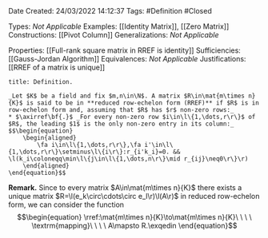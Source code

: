 <br />
<br />

Date Created: 24/03/2022 14:12:37
Tags: #Definition #Closed 

Types: _Not Applicable_
Examples: [[Identity Matrix]], [[Zero Matrix]]
Constructions: [[Pivot Column]]
Generalizations: _Not Applicable_

Properties: [[Full-rank square matrix in RREF is identity]]
Sufficiencies: [[Gauss-Jordan Algorithm]]
Equivalences: _Not Applicable_
Justifications: [[RREF of a matrix is unique]]

``` ad-Definition
title: Definition.

_Let $K$ be a field and fix $m,n\in\N$. A matrix $R\in\mat{m\times n}{K}$ is said to be in **reduced row-echelon form (RREF)** if $R$ is in row-echelon form and, assuming that $R$ has $r$ non-zero rows:_
* $\axirref\bf{.}$ _For every non-zero row $i\in\l\{1,\dots,r\r\}$ of $R$, the leading $1$ is the only non-zero entry in its column:_
$$\begin{equation}
    \begin{aligned}
        \fa i\in\l\{1,\dots,r\r\},\fa i'\in\l\{1,\dots,r\r\}\setminus\l\{i\r\}:r_{i'k_i}=0. && \l(k_i\coloneqq\min\l\{j\in\l\{1,\dots,n\r\}\mid r_{ij}\neq0\r\}\r)
    \end{aligned}
\end{equation}$$

```

**Remark.** Since to every matrix $A\in\mat{m\times n}{K}$ there exists a unique matrix $R=\l(e_k\circ\cdots\circ e_l\r)\l(A\r)$ in reduced row-echelon form, we can consider the function
$$\begin{equation}
    \rref:\mat{m\times n}{K}\to\mat{m\times n}{K}\ \ \ \ \textrm{mapping}\ \ \ \ A\mapsto R.\exqedin
\end{equation}$$
